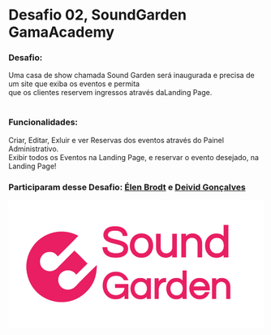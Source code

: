# Desafio 02, SoundGarden GamaAcademy
### Desafio:
Uma casa de show chamada Sound Garden será 
inaugurada e precisa de um site que exiba os eventos e permita <br> que os clientes reservem ingressos através daLanding Page.
<br><br>

### Funcionalidades: 
Criar, Editar, Exluir e ver Reservas dos eventos através do Painel Administrativo. <br>
Exibir todos os Eventos na Landing Page,
e reservar o evento desejado, na Landing Page! 

### Participaram desse Desafio: <a href="https://github.com/elenbrodt">Élen Brodt</a> e <a href="https://github.com/Deivid126">Deivid Gonçalves</a>

 

 
 
 
 <img src="./img/capa.png" alt="">

